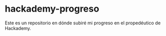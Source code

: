 # hackademy-progreso
Este es un repositorio en dónde subiré mi progreso en el propedéutico de Hackademy. 
